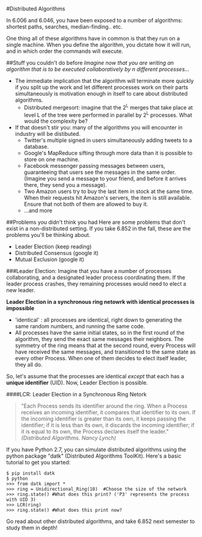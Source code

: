 #Distributed Algorithms

In 6.006 and 6.046, you have been exposed to a number of algorithms: shortest paths, searches, median-finding.. etc.

One thing all of these algorithms have in common is that they run on a single machine. When you define the algorithm, you dictate how it will run, and in which order the commands will execute.

##Stuff you couldn't do before
*Imagine now that you are writing an algorithm that is to be executed collaboratively by n different processes...*  
* The immediate implication that  the algorithm will terminate more quickly if you split up the work and let different processes work on their parts simultaneously is motivation enough in itself to care about distributed algorithms.
  * Distributed mergesort: imagine that the 2<sup>L</sup> merges that take place at level L of the tree were performed in parallel by 2<sup>L</sup> processes. What would the complexity be?
* If that doesn't stir you: many of the algorithms you will encounter in industry will be distibuted.
  * Twitter's multiple signed in users simultaneously adding tweets to a database.
  * Google's MapReduce sifting through more data than it is possible to store on one machine.
  * Facebook messenger passing messages between users, guaranteeing that users see the messages in the same order. (Imagine you send a message to your friend, and before it arrives there, they send you a message).
  * Two Amazon users try to buy the last item in stock at the same time. When their requests hit Amazon's servers, the item is still available. Ensure that not both of them are allowed to buy it.
  * ...and more

##Problems you didn't think you had
Here are some problems that don't exist in a non-distributed setting. If you take 6.852 in the fall, these are the problems you'll be thinking about.
* Leader Election (keep reading)
* Distributed Consensus (google it)
* Mutual Exclusion (google it)

###Leader Election:
Imagine that you have a number of processes collaborating, and a designated leader process coordinating them. If the leader process crashes, they remaining processes would need to elect a new leader.

**Leader Election in a synchronous ring netowrk with identical processes is impossible**
* 'identical' : all processes are identical, right down to generating the same random numbers, and running the same code.
* All processes have the same initial states, so in the first round of the algorithm, they send the exact same messages their neighbors. The symmetry of the ring means that at the second round, every Process will have received the same messages, and transitioned to the same state as every other Process. When one of them decides to elect itself leader, they all do.

So, let's assume that the processes are identical *except* that each has a **unique identifier** (UID). Now, Leader Election is possible.

####LCR: Leader Election in a Synchronous Ring Netork
>"Each Process sends its identifier around the ring. When a Process receives an incoming identifier, it compares that identifier to its own. If the incoming identifier is greater than its own, it keeps passing the identifier; if it is less than its own, it discards the incoming identifier; if it is equal to its own, the Process declares itself the leader."  *(Distributed Algorithms. Nancy Lynch)*  

If you have Python 2.7, you can simulate distributed algorithms using the python package "datk" (Distributed Algorithms ToolKit). Here's a basic tutorial to get you started:

    $ pip install datk
    $ python
    >>> from datk import *
    >>> ring = Unidirectional_Ring(10)  #Choose the size of the network
    >>> ring.state() #What does this print? ('P3' represents the process with UID 3)
    >>> LCR(ring)
    >>> ring.state() #What does this print now?
Go read about other distributed algorithms, and take 6.852 next semester to study them in depth!

